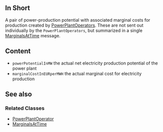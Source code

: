 ## In Short
A pair of power-production potential with associated marginal costs for production created by [PowerPlantOperators](../Agents/PowerPlantOperator).
These are not sent out individually by the `PowerPlantOperators`, but summarized in a single [MarginalsAtTime](../Comms/MarginalsAtTime) message.

## Content
* `powerPotentialInMW` the actual net electricity production potential of the power plant
* `marginalCostInEURperMWH` the actual marginal cost for electricity production 

## See also
### Related Classes
* [PowerPlantOperator](../Agents/PowerPlantOperator)
* [MarginalsAtTime](../Comms/MarginalsAtTime)
